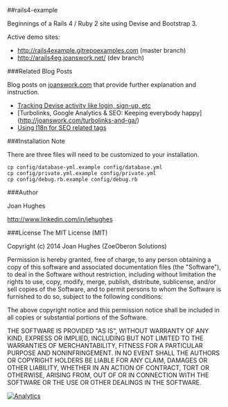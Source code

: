 ##rails4-example

Beginnings of a Rails 4 / Ruby 2 site using Devise and Bootstrap 3.

Active demo sites:

- <http://rails4example.gitrepoexamples.com> (master branch)
- <http://arails4eg.joanswork.net/> (dev branch)

###Related Blog Posts

Blog posts on [joanswork.com](http://joanswork.com) that provide further explanation and instruction.

- [Tracking Devise activity like login, sign-up, etc](http://joanswork.com/devise-usage-tracking/)
- [Turbolinks, Google Analytics & SEO: Keeping everybody happy] (http://joanswork.com/turbolinks-and-ga/)
- [Using I18n for SEO related tags](http://joanswork.com/rails-seo-and-i18n-the-basics/)

###Installation Note

There are three files will need to be customized to your installation.

  ```
  cp config/database-yml.example config/database.yml
  cp config/private.yml.example config/private.yml
  cp config/debug.rb.example config/debug.rb
  ```

###Author

Joan Hughes

<http://www.linkedin.com/in/jehughes>

###License
The MIT License (MIT)

Copyright (c) 2014 Joan Hughes (ZoeOberon Solutions)

Permission is hereby granted, free of charge, to any person obtaining a copy of this software and associated documentation files (the "Software"), to deal in the Software without restriction, including without limitation the rights to use, copy, modify, merge, publish, distribute, sublicense, and/or sell copies of the Software, and to permit persons to whom the Software is furnished to do so, subject to the following conditions:

The above copyright notice and this permission notice shall be included in all copies or substantial portions of the Software.

THE SOFTWARE IS PROVIDED "AS IS", WITHOUT WARRANTY OF ANY KIND, EXPRESS OR IMPLIED, INCLUDING BUT NOT LIMITED TO THE WARRANTIES OF MERCHANTABILITY, FITNESS FOR A PARTICULAR PURPOSE AND NONINFRINGEMENT. IN NO EVENT SHALL THE AUTHORS OR COPYRIGHT HOLDERS BE LIABLE FOR ANY CLAIM, DAMAGES OR OTHER LIABILITY, WHETHER IN AN ACTION OF CONTRACT, TORT OR OTHERWISE, ARISING FROM, OUT OF OR IN CONNECTION WITH THE SOFTWARE OR THE USE OR OTHER DEALINGS IN THE SOFTWARE.

[![Analytics](https://ga-beacon.appspot.com/UA-46923629-1/rails4-example/README)](https://github.com/igrigorik/ga-beacon)